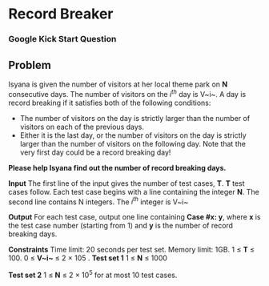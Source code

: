 # Record Breaker
### Google Kick Start Question

## Problem
Isyana is given the number of visitors at her local theme park on **N** consecutive days. The number of visitors on the $i^{th}$ day is V~i~. A day is record breaking if it satisfies both of the following conditions:
- The number of visitors on the day is strictly larger than the number of visitors on each of the previous days.
- Either it is the last day, or the number of visitors on the day is strictly larger than the number of visitors on the following day.
Note that the very first day could be a record breaking day!

**Please help Isyana find out the number of record breaking days.**

**Input**
The first line of the input gives the number of test cases, **T**. **T** test cases follow.
Each test case begins with a line containing the integer **N**. The second line contains N integers. The $i^{th}$ integer is V~i~

**Output**
For each test case, output one line containing **Case #x: y**, where **x** is the test case number (starting from 1) and **y** is the number of record breaking days.

**Constraints**
Time limit: 20 seconds per test set.
Memory limit: 1GB.
1 ≤ **T** ≤ 100.
0 ≤ **V~i~** ≤ 2 × 105
.
**Test set 1**
1 ≤ **N** ≤ 1000

**Test set 2**
1 ≤ **N** ≤ 2 × $10^{5}$ for at most 10 test cases.
